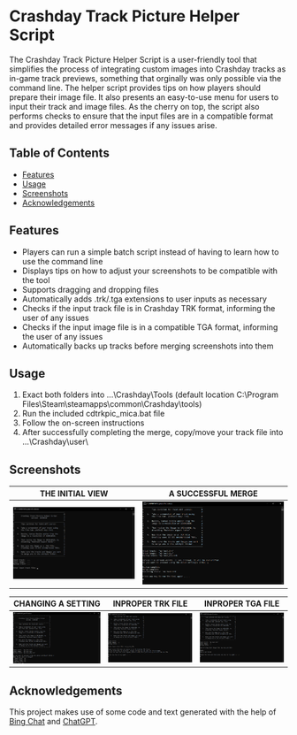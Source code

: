 # Crashday Track Picture Helper Script

The Crashday Track Picture Helper Script is a user-friendly tool that simplifies the process of integrating custom images into Crashday tracks as in-game track previews, something that orginally was only possible via the command line. The helper script provides tips on how players should prepare their image file. It also presents an easy-to-use menu for users to input their track and image files. As the cherry on top, the script also performs checks to ensure that the input files are in a compatible format and provides detailed error messages if any issues arise.

## Table of Contents
- [Features](#features)
- [Usage](#usage)
- [Screenshots](#screenshots)
- [Acknowledgements](#acknowledgements)
<!--- - [Licenses](#license) -->


## Features

- Players can run a simple batch script instead of having to learn how to use the command line
- Displays tips on how to adjust your screenshots to be compatible with the tool
- Supports dragging and dropping files
- Automatically adds .trk/.tga extensions to user inputs as necessary
- Checks if the input track file is in Crashday TRK format, informing the user of any issues
- Checks if the input image file is in a compatible TGA format, informing the user of any issues
- Automatically backs up tracks before merging screenshots into them

## Usage

1. Exact both folders into ...\Crashday\Tools (default location C:\Program Files\Steam\steamapps\common\Crashday\tools\)
2. Run the included cdtrkpic_mica.bat file
3. Follow the on-screen instructions
4. After successfully completing the merge, copy/move your track file into ...\Crashday\user\

## Screenshots

| THE INITIAL VIEW | A SUCCESSFUL MERGE |
| --- | --- |
| ![](screenshots/cdtrkhelperscript_01.png) | ![](screenshots/cdtrkhelperscript_05.png) |

| CHANGING A SETTING | INPROPER TRK FILE | INPROPER TGA FILE |
| --- | --- | --- |
| ![](screenshots/cdtrkhelperscript_02.png) | ![](screenshots/cdtrkhelperscript_03.png) | ![](screenshots/cdtrkhelperscript_04.png) |

## Acknowledgements

This project makes use of some code and text generated with the help of [Bing Chat](https://www.bing.com/search?q=Bing+AI&showconv=1) and [ChatGPT](https://chat.openai.com/).
<!---
## License

This project is licensed under the GNU GPLv3 License. See the [LICENSE](https://github.com/MicaLovesKPOP/WinterBot/blob/main/LICENSE) file for details.
-->
